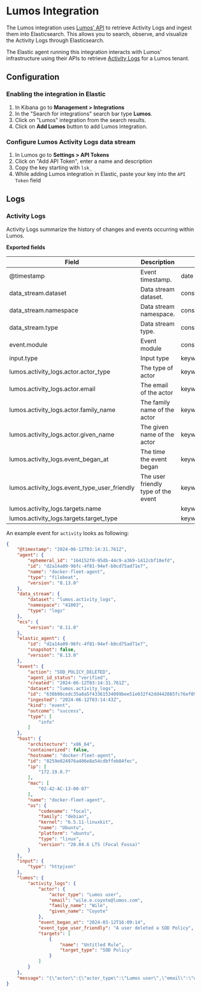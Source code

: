 # Lumos Integration

The Lumos integration uses [Lumos' API](https://api.lumos.com/) to retrieve Activity Logs and ingest them into Elasticsearch. This allows you to search, observe, and visualize the Activity Logs through Elasticsearch.

The Elastic agent running this integration interacts with Lumos' infrastructure using their APIs to retrieve [Activity Logs](https://api.lumos.com/activity_logs) for a Lumos tenant.

## Configuration

### Enabling the integration in Elastic

1. In Kibana go to **Management > Integrations**
2. In the "Search for integrations" search bar type **Lumos**.
3. Click on "Lumos" integration from the search results.
4. Click on **Add Lumos** button to add Lumos integration.

### Configure Lumos Activity Logs data stream

1. In Lumos go to **Settings > API Tokens**
2. Click on "Add API Token", enter a name and description
3. Copy the key starting with `lsk_`
4. While adding Lumos integration in Elastic, paste your key into the `API Token` field

## Logs

### Activity Logs

Activity Logs summarize the history of changes and events occurring within Lumos.

**Exported fields**

| Field | Description | Type |
|---|---|---|
| @timestamp | Event timestamp. | date |
| data_stream.dataset | Data stream dataset. | constant_keyword |
| data_stream.namespace | Data stream namespace. | constant_keyword |
| data_stream.type | Data stream type. | constant_keyword |
| event.module | Event module | constant_keyword |
| input.type | Input type | keyword |
| lumos.activity_logs.actor.actor_type | The type of actor | keyword |
| lumos.activity_logs.actor.email | The email of the actor | keyword |
| lumos.activity_logs.actor.family_name | The family name of the actor | keyword |
| lumos.activity_logs.actor.given_name | The given name of the actor | keyword |
| lumos.activity_logs.event_began_at | The time the event began | keyword |
| lumos.activity_logs.event_type_user_friendly | The user friendly type of the event | keyword |
| lumos.activity_logs.targets.name |  | keyword |
| lumos.activity_logs.targets.target_type |  | keyword |


An example event for `activity` looks as following:

```json
{
    "@timestamp": "2024-06-12T03:14:31.761Z",
    "agent": {
        "ephemeral_id": "164152f0-95db-44c9-a369-1412cbf18efd",
        "id": "d2a14a09-96fc-4f81-94ef-b0cd75ad71e7",
        "name": "docker-fleet-agent",
        "type": "filebeat",
        "version": "8.13.0"
    },
    "data_stream": {
        "dataset": "lumos.activity_logs",
        "namespace": "41003",
        "type": "logs"
    },
    "ecs": {
        "version": "8.11.0"
    },
    "elastic_agent": {
        "id": "d2a14a09-96fc-4f81-94ef-b0cd75ad71e7",
        "snapshot": false,
        "version": "8.13.0"
    },
    "event": {
        "action": "SOD_POLICY_DELETED",
        "agent_id_status": "verified",
        "created": "2024-06-12T03:14:31.761Z",
        "dataset": "lumos.activity_logs",
        "id": "630b90cedc35a8a5f43361534099bee51e032f42dd442085fc76ef094d228f543c78fbe59c132df992cf71a6b8496504e8ebbc6020fbae1f34206676985412e7",
        "ingested": "2024-06-12T03:14:43Z",
        "kind": "event",
        "outcome": "success",
        "type": [
            "info"
        ]
    },
    "host": {
        "architecture": "x86_64",
        "containerized": false,
        "hostname": "docker-fleet-agent",
        "id": "8259e024976a406e8a54cdbffeb84fec",
        "ip": [
            "172.19.0.7"
        ],
        "mac": [
            "02-42-AC-13-00-07"
        ],
        "name": "docker-fleet-agent",
        "os": {
            "codename": "focal",
            "family": "debian",
            "kernel": "6.5.11-linuxkit",
            "name": "Ubuntu",
            "platform": "ubuntu",
            "type": "linux",
            "version": "20.04.6 LTS (Focal Fossa)"
        }
    },
    "input": {
        "type": "httpjson"
    },
    "lumos": {
        "activity_logs": {
            "actor": {
                "actor_type": "Lumos user",
                "email": "wile.e.coyote@lumos.com",
                "family_name": "Wile",
                "given_name": "Coyote"
            },
            "event_began_at": "2024-03-12T16:09:14",
            "event_type_user_friendly": "A user deleted a SOD Policy",
            "targets": [
                {
                    "name": "Untitled Rule",
                    "target_type": "SOD Policy"
                }
            ]
        }
    },
    "message": "{\"actor\":{\"actor_type\":\"Lumos user\",\"email\":\"wile.e.coyote@lumos.com\",\"family_name\":\"Wile\",\"given_name\":\"Coyote\"},\"event_began_at\":\"2024-03-12T16:09:14\",\"event_hash\":\"630b90cedc35a8a5f43361534099bee51e032f42dd442085fc76ef094d228f543c78fbe59c132df992cf71a6b8496504e8ebbc6020fbae1f34206676985412e7\",\"event_metadata\":{},\"event_type\":\"SOD_POLICY_DELETED\",\"event_type_user_friendly\":\"A user deleted a SOD Policy\",\"outcome\":\"Succeeded\",\"targets\":[{\"name\":\"Untitled Rule\",\"target_type\":\"SOD Policy\"}]}"
}
```